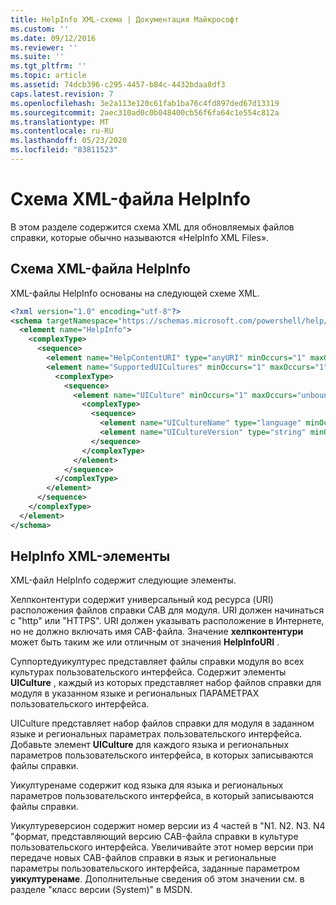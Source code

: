 ```yaml
---
title: HelpInfo XML-схема | Документация Майкрософт
ms.custom: ''
ms.date: 09/12/2016
ms.reviewer: ''
ms.suite: ''
ms.tgt_pltfrm: ''
ms.topic: article
ms.assetid: 74dcb396-c295-4457-b84c-4432bdaa8df3
caps.latest.revision: 7
ms.openlocfilehash: 3e2a113e120c61fab1ba76c4fd897ded67d13319
ms.sourcegitcommit: 2aec310ad0c0b048400cb56f6fa64c1e554c812a
ms.translationtype: MT
ms.contentlocale: ru-RU
ms.lasthandoff: 05/23/2020
ms.locfileid: "83811523"
---
```

# <a name="helpinfo-xml-schema"></a>Схема XML-файла HelpInfo

В этом разделе содержится схема XML для обновляемых файлов справки, которые обычно называются «HelpInfo XML Files».

## <a name="helpinfo-xml-schema"></a>Схема XML-файла HelpInfo

XML-файлы HelpInfo основаны на следующей схеме XML.

```xml
<?xml version="1.0" encoding="utf-8"?>
<schema targetNamespace="https://schemas.microsoft.com/powershell/help/2010/05" xmlns="http://www.w3.org/2001/XMLSchema">
  <element name="HelpInfo">
    <complexType>
      <sequence>
        <element name="HelpContentURI" type="anyURI" minOccurs="1" maxOccurs="1" />
        <element name="SupportedUICultures" minOccurs="1" maxOccurs="1">
          <complexType>
            <sequence>
              <element name="UICulture" minOccurs="1" maxOccurs="unbounded">
                <complexType>
                  <sequence>
                    <element name="UICultureName" type="language" minOccurs="1" maxOccurs="1" />
                    <element name="UICultureVersion" type="string" minOccurs="1" maxOccurs="1" />
                  </sequence>
                </complexType>
              </element>
            </sequence>
          </complexType>
        </element>
      </sequence>
    </complexType>
  </element>
</schema>
```

## <a name="helpinfo-xml-elements"></a>HelpInfo XML-элементы

XML-файл HelpInfo содержит следующие элементы.

Хелпконтентури содержит универсальный код ресурса (URI) расположения файлов справки CAB для модуля. URI должен начинаться с "http" или "HTTPS". URI должен указывать расположение в Интернете, но не должно включать имя CAB-файла. Значение **хелпконтентури** может быть таким же или отличным от значения **HelpInfoURI** .

Суппортедуикултурес представляет файлы справки модуля во всех культурах пользовательского интерфейса. Содержит элементы **UICulture** , каждый из которых представляет набор файлов справки для модуля в указанном языке и региональных ПАРАМЕТРАХ пользовательского интерфейса.

UICulture представляет набор файлов справки для модуля в заданном языке и региональных параметрах пользовательского интерфейса. Добавьте элемент **UICulture** для каждого языка и региональных параметров пользовательского интерфейса, в которых записываются файлы справки.

Уикултуренаме содержит код языка для языка и региональных параметров пользовательского интерфейса, в который записываются файлы справки.

Уикултуреверсион содержит номер версии из 4 частей в "N1. N2. N3. N4 "формат, представляющий версию CAB-файла справки в культуре пользовательского интерфейса. Увеличивайте этот номер версии при передаче новых CAB-файлов справки в язык и региональные параметры пользовательского интерфейса, заданные параметром **уикултуренаме**. Дополнительные сведения об этом значении см. в разделе "класс версии (System)" в MSDN.
